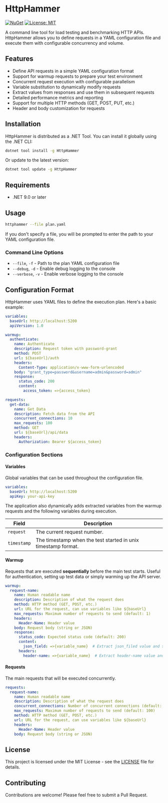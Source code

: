 # HttpHammer

[![NuGet](https://img.shields.io/nuget/v/HttpHammer.svg)](https://www.nuget.org/packages/HttpHammer/)
[![License: MIT](https://img.shields.io/badge/License-MIT-yellow.svg)](https://opensource.org/licenses/MIT)

A command line tool for load testing and benchmarking HTTP APIs. HttpHammer allows you to define requests in a YAML configuration file and execute them with configurable concurrency and volume.

## Features

- Define API requests in a simple YAML configuration format
- Support for warmup requests to prepare your test environment
- Concurrent request execution with configurable parallelism
- Variable substitution to dynamically modify requests
- Extract values from responses and use them in subsequent requests
- Detailed performance metrics and reporting
- Support for multiple HTTP methods (GET, POST, PUT, etc.)
- Header and body customization for requests

## Installation

HttpHammer is distributed as a .NET Tool. You can install it globally using the .NET CLI:

```bash
dotnet tool install -g HttpHammer
```

Or update to the latest version:

```bash
dotnet tool update -g HttpHammer
```

## Requirements

- .NET 9.0 or later

## Usage

```bash
httphammer --file plan.yaml
```

If you don't specify a file, you will be prompted to enter the path to your YAML configuration file.

### Command Line Options

- `--file`, `-f` - Path to the plan YAML configuration file
- `--debug`, `-d` - Enable debug logging to the console
- `--verbose`, `-v` - Enable verbose logging to the console

## Configuration Format

HttpHammer uses YAML files to define the execution plan. Here's a basic example:

```yaml
variables:
  baseUrl: http://localhost:5200
  apiVersion: 1.0

warmup:
  authenticate:
    name: Authenticate
    description: Request token with password-grant
    method: POST
    url: ${baseUrl}/auth
    headers:
      Content-Type: application/x-www-form-urlencoded
    body: "grant_type=password&username=admin&password=admin"
    response:
      status_code: 200
      content:
        access_token: =>{access_token}

requests:
  get-data:
    name: Get Data
    description: Fetch data from the API
    concurrent_connections: 10
    max_requests: 100
    method: GET
    url: ${baseUrl}/api/data
    headers:
      Authorization: Bearer ${access_token}
```

### Configuration Sections

#### Variables

Global variables that can be used throughout the configuration file.

```yaml
variables:
  baseUrl: http://localhost:5200
  apiKey: your-api-key
```

The application also dynamically adds extracted variables from the warmup requests and the following variables during execution.


| Field      | Description                                                  |
|------------|--------------------------------------------------------------|
| `request`  | The current request number.                                  |
| `timestamp`| The timestamp when the test started in unix timestamp format.|

#### Warmup

Requests that are executed **sequentially** before the main test starts. Useful for authentication, setting up test data or simply warming up the API server.

```yaml
warmup:
  request-name:
    name: Human readable name
    description: Description of what the request does
    method: HTTP method (GET, POST, etc.)
    url: URL for the request, can use variables like ${baseUrl}
    max_requests: Maximum number of requests to send (default: 1)
    headers:
      Header-Name: Header value
    body: Request body (string or JSON)
    response:
      status_code: Expected status code (default: 200)
      content:
        json_field: =>{variable_name}  # Extract json_filed value and store in variable_name
      headers:
        header-name: =>{variable_name}  # Extract header-name value and store in variable_name
```

#### Requests

The main requests that will be executed concurrently.

```yaml
requests:
  request-name:
    name: Human readable name
    description: Description of what the request does
    concurrent_connections: Number of concurrent connections (default: 10)
    max_requests: Maximum number of requests to send (default: 100)
    method: HTTP method (GET, POST, etc.)
    url: URL for the request, can use variables like ${baseUrl}
    headers:
      Header-Name: Header value
    body: Request body (string or JSON)
```

## License

This project is licensed under the MIT License - see the [LICENSE](LICENSE) file for details.

## Contributing

Contributions are welcome! Please feel free to submit a Pull Request.

